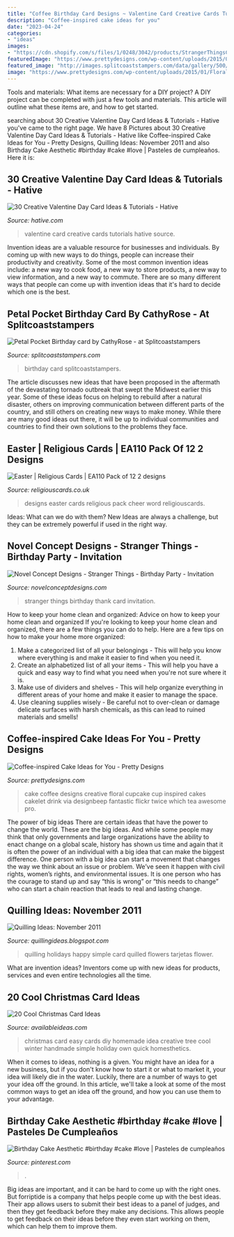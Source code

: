 ```yaml
---
title: "Coffee Birthday Card Designs ~ Valentine Card Creative Cards Tutorials Hative Source"
description: "Coffee-inspired cake ideas for you"
date: "2023-04-24"
categories:
- "ideas"
images:
- "https://cdn.shopify.com/s/files/1/0248/3042/products/StrangerThingsChalkThanksPROMO_d95cb66e-2a9b-4748-91ab-2f4f4a4c9156_1024x1024.jpg?v=1516815362"
featuredImage: "https://www.prettydesigns.com/wp-content/uploads/2015/01/Floral-Coffee-Cake.jpg"
featured_image: "http://images.splitcoaststampers.com/data/gallery/500/2009/11/02/Basic-Gray-birthday-wcopy_by_CathyRose.jpg"
image: "https://www.prettydesigns.com/wp-content/uploads/2015/01/Floral-Coffee-Cake.jpg"
---
```



Tools and materials: What items are necessary for a DIY project?
A DIY project can be completed with just a few tools and materials. This article will outline what these items are, and how to get started.

	

		
searching about 30 Creative Valentine Day Card Ideas &amp; Tutorials - Hative you've came to the right page. We have 8 Pictures about 30 Creative Valentine Day Card Ideas &amp; Tutorials - Hative like Coffee-inspired Cake Ideas for You - Pretty Designs, Quilling Ideas: November 2011 and also Birthday Cake Aesthetic #birthday #cake #love | Pasteles de cumpleaños. Here it is:
		
    
## 30 Creative Valentine Day Card Ideas &amp; Tutorials - Hative

<img loading=lazy src="https://hative.com/wp-content/uploads/2014/10/valentine-card-ideas/21-valentine-card-ideas.jpg" onerror="this.onerror=null;this.src='https://tse3.mm.bing.net/th?id=OIP.Kh-ebkgmYmMm6U7CKtKsqgHaFX&amp;pid=15.1';" alt="30 Creative Valentine Day Card Ideas &amp; Tutorials - Hative">

_Source: hative.com_

>valentine card creative cards tutorials hative source. 

	

Invention ideas are a valuable resource for businesses and individuals. By coming up with new ways to do things, people can increase their productivity and creativity. Some of the most common invention ideas include: a new way to cook food, a new way to store products, a new way to view information, and a new way to commute. There are so many different ways that people can come up with invention ideas that it's hard to decide which one is the best.

    
## Petal Pocket Birthday Card By CathyRose - At Splitcoaststampers

<img loading=lazy src="http://images.splitcoaststampers.com/data/gallery/500/2009/11/02/Basic-Gray-birthday-wcopy_by_CathyRose.jpg" onerror="this.onerror=null;this.src='https://tse1.mm.bing.net/th?id=OIP.JpMLBk9F4SEzfVC2_ME5kAHaI-&amp;pid=15.1';" alt="Petal Pocket Birthday card by CathyRose - at Splitcoaststampers">

_Source: splitcoaststampers.com_

>birthday card splitcoaststampers. 

	

The article discusses new ideas that have been proposed in the aftermath of the devastating tornado outbreak that swept the Midwest earlier this year. Some of these ideas focus on helping to rebuild after a natural disaster, others on improving communication between different parts of the country, and still others on creating new ways to make money. While there are many good ideas out there, it will be up to individual communities and countries to find their own solutions to the problems they face.

    
## Easter | Religious Cards | EA110 Pack Of 12 2 Designs

<img loading=lazy src="https://www.religiouscards.co.uk/wp-content/uploads/2015/01/EA110-1-1-715x1024.png" onerror="this.onerror=null;this.src='https://tse1.mm.bing.net/th?id=OIP.4WqFBK19PQLOCqUXgkpbMQHaKm&amp;pid=15.1';" alt="Easter | Religious Cards | EA110 Pack of 12 2 designs">

_Source: religiouscards.co.uk_

>designs easter cards religious pack cheer word religiouscards. 

	

Ideas: What can we do with them?
New Ideas are always a challenge, but they can be extremely powerful if used in the right way.

    
## Novel Concept Designs - Stranger Things - Birthday Party - Invitation

<img loading=lazy src="https://cdn.shopify.com/s/files/1/0248/3042/products/StrangerThingsChalkThanksPROMO_d95cb66e-2a9b-4748-91ab-2f4f4a4c9156_1024x1024.jpg?v=1516815362" onerror="this.onerror=null;this.src='https://tse4.mm.bing.net/th?id=OIP.IaIy5Ye0cD9IbmuEWQ_o7QHaGs&amp;pid=15.1';" alt="Novel Concept Designs - Stranger Things - Birthday Party - Invitation">

_Source: novelconceptdesigns.com_

>stranger things birthday thank card invitation. 

	

How to keep your home clean and organized: Advice on how to keep your home clean and organized
If you're looking to keep your home clean and organized, there are a few things you can do to help. Here are a few tips on how to make your home more organized: 
1. Make a categorized list of all your belongings - This will help you know where everything is and make it easier to find when you need it. 
2. Create an alphabetized list of all your items - This will help you have a quick and easy way to find what you need when you're not sure where it is. 
3. Make use of dividers and shelves - This will help organize everything in different areas of your home and make it easier to manage the space. 
4. Use cleaning supplies wisely - Be careful not to over-clean or damage delicate surfaces with harsh chemicals, as this can lead to ruined materials and smells!

    
## Coffee-inspired Cake Ideas For You - Pretty Designs

<img loading=lazy src="https://www.prettydesigns.com/wp-content/uploads/2015/01/Floral-Coffee-Cake.jpg" onerror="this.onerror=null;this.src='https://tse4.mm.bing.net/th?id=OIP.GTHIPcqQdLKPiPPFnTj-AAHaFj&amp;pid=15.1';" alt="Coffee-inspired Cake Ideas for You - Pretty Designs">

_Source: prettydesigns.com_

>cake coffee designs creative floral cupcake cup inspired cakes cakelet drink via designbeep fantastic flickr twice which tea awesome pro. 

	

The power of big ideas
There are certain ideas that have the power to change the world. These are the big ideas. And while some people may think that only governments and large organizations have the ability to enact change on a global scale, history has shown us time and again that it is often the power of an individual with a big idea that can make the biggest difference.
One person with a big idea can start a movement that changes the way we think about an issue or problem. We’ve seen it happen with civil rights, women’s rights, and environmental issues. It is one person who has the courage to stand up and say “this is wrong” or “this needs to change” who can start a chain reaction that leads to real and lasting change.

    
## Quilling Ideas: November 2011

<img loading=lazy src="http://3.bp.blogspot.com/-GMvcIOUSa1A/TsWQLeuHYlI/AAAAAAAADRM/ceA0C3qVR60/s1600/DSC_0093.JPG" onerror="this.onerror=null;this.src='https://tse2.mm.bing.net/th?id=OIP.BrO2hiZyFGvwmy0bh6QdxQHaLG&amp;pid=15.1';" alt="Quilling Ideas: November 2011">

_Source: quillingideas.blogspot.com_

>quilling holidays happy simple card quilled flowers tarjetas flower. 

	

What are invention ideas?
Inventors come up with new ideas for products, services and even entire technologies all the time.

    
## 20 Cool Christmas Card Ideas

<img loading=lazy src="http://availableideas.com/wp-content/uploads/2015/11/Homemade-Christmas-Card-Idea.jpg" onerror="this.onerror=null;this.src='https://tse4.mm.bing.net/th?id=OIP.kHOtryA2YO2B1RkscnNAjwHaLJ&amp;pid=15.1';" alt="20 Cool Christmas Card Ideas">

_Source: availableideas.com_

>christmas card easy cards diy homemade idea creative tree cool winter handmade simple holiday own quick homesthetics. 

	

When it comes to ideas, nothing is a given. You might have an idea for a new business, but if you don't know how to start it or what to market it, your idea will likely die in the water. Luckily, there are a number of ways to get your idea off the ground. In this article, we'll take a look at some of the most common ways to get an idea off the ground, and how you can use them to your advantage.

    
## Birthday Cake Aesthetic #birthday #cake #love | Pasteles De Cumpleaños

<img loading=lazy src="https://i.pinimg.com/736x/f1/9d/2b/f19d2bde470b668998babad385f3e8f7.jpg" onerror="this.onerror=null;this.src='https://tse4.mm.bing.net/th?id=OIP.5LcvKB-hWgWfU4GIU95FowHaHS&amp;pid=15.1';" alt="Birthday Cake Aesthetic #birthday #cake #love | Pasteles de cumpleaños">

_Source: pinterest.com_

>. 

	

Big ideas are important, and it can be hard to come up with the right ones. But forriptide is a company that helps people come up with the best ideas. Their app allows users to submit their best ideas to a panel of judges, and then they get feedback before they make any decisions. This allows people to get feedback on their ideas before they even start working on them, which can help them to improve them.

